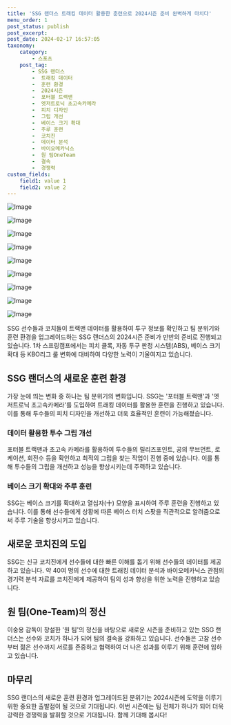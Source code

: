 ```yaml
---
title: 'SSG 랜더스 트래킹 데이터 활용한 훈련으로 2024시즌 준비 완벽하게 마치다'
menu_order: 1
post_status: publish
post_excerpt: 
post_date: 2024-02-17 16:57:05
taxonomy:
    category:
        - 스포츠
    post_tag:
        - SSG 랜더스
        -  트래킹 데이터
        -  훈련 환경
        -  2024시즌
        -  포터블 트랙맨
        -  엣저트로닉 초고속카메라
        -  피치 디자인
        -  그립 개선
        -  베이스 크기 확대
        -  주루 훈련
        -  코치진
        -  데이터 분석
        -  바이오메카닉스
        -  원 팀OneTeam
        -  결속
        -  경쟁력
custom_fields:
    field1: value 1
    field2: value 2
---
```


![Image](https://imgnews.pstatic.net/image/108/2024/02/11/0003214255_001_20240211161201207.jpg?type=w647)

![Image](https://imgnews.pstatic.net/image/108/2024/02/11/0003214255_002_20240211161201424.jpg?type=w647)

![Image](https://imgnews.pstatic.net/image/108/2024/02/11/0003214255_003_20240211161201510.jpg?type=w647)

![Image](https://imgnews.pstatic.net/image/108/2024/02/11/0003214255_004_20240211161201536.jpg?type=w647)

![Image](https://imgnews.pstatic.net/image/108/2024/02/11/0003214255_005_20240211161201621.jpg?type=w647)

![Image](https://imgnews.pstatic.net/image/108/2024/02/11/0003214255_006_20240211161201693.jpg?type=w647)

![Image](https://imgnews.pstatic.net/image/108/2024/02/11/0003214255_007_20240211161201722.jpg?type=w647)

![Image](https://imgnews.pstatic.net/image/108/2024/02/11/0003214255_008_20240211161201839.jpg?type=w647)

![Image](https://imgnews.pstatic.net/image/108/2024/02/11/0003214255_009_20240211161201962.jpg?type=w647)

SSG 선수들과 코치들이 트랙맨 데이터를 활용하여 투구 정보를 확인하고 팀 분위기와 훈련 환경을 업그레이드하는 SSG 랜더스의 2024시즌 준비가 만반의 준비로 진행되고 있습니다. 1차 스프링캠프에서는 피치 클록, 자동 투구 판정 시스템(ABS), 베이스 크기 확대 등 KBO리그 룰 변화에 대비하여 다양한 노력이 기울여지고 있습니다.
## SSG 랜더스의 새로운 훈련 환경
가장 눈에 띄는 변화 중 하나는 팀 분위기의 변화입니다. SSG는 '포터블 트랙맨'과 '엣저트로닉 초고속카메라'를 도입하여 트래킹 데이터를 활용한 훈련을 진행하고 있습니다. 이를 통해 투수들의 피치 디자인을 개선하고 더욱 효율적인 훈련이 가능해졌습니다.
### 데이터 활용한 투수 그립 개선
포터블 트랙맨과 초고속 카메라를 활용하여 투수들의 릴리즈포인트, 공의 무브먼트, 로케이션, 회전수 등을 확인하고 최적의 그립을 찾는 작업이 진행 중에 있습니다. 이를 통해 투수들의 그립을 개선하고 성능을 향상시키는데 주력하고 있습니다.
### 베이스 크기 확대와 주루 훈련
SSG는 베이스 크기를 확대하고 열십자(十) 모양을 표시하여 주루 훈련을 진행하고 있습니다. 이를 통해 선수들에게 상황에 따른 베이스 터치 스팟을 직관적으로 알려줌으로써 주루 기술을 향상시키고 있습니다.
## 새로운 코치진의 도입
SSG는 신규 코치진에게 선수들에 대한 빠른 이해를 돕기 위해 선수들의 데이터를 제공하고 있습니다. 약 40여 명의 선수에 대한 트래킹 데이터 분석과 바이오메카닉스 관점의 경기력 분석 자료를 코치진에게 제공하여 팀의 성과 향상을 위한 노력을 진행하고 있습니다. 
## 원 팀(One-Team)의 정신
이숭용 감독이 창설한 '원 팀'의 정신을 바탕으로 새로운 시즌을 준비하고 있는 SSG 랜더스는 선수와 코치가 하나가 되어 팀의 결속을 강화하고 있습니다. 선수들은 고참 선수부터 젊은 선수까지 서로를 존중하고 협력하여 더 나은 성과를 이루기 위해 훈련에 임하고 있습니다.
## 마무리
SSG 랜더스의 새로운 훈련 환경과 업그레이드된 분위기는 2024시즌에 도약을 이루기 위한 중요한 출발점이 될 것으로 기대됩니다. 이번 시즌에는 팀 전체가 하나가 되어 더욱 강력한 경쟁력을 발휘할 것으로 기대됩니다. 함께 기대해 봅시다!
